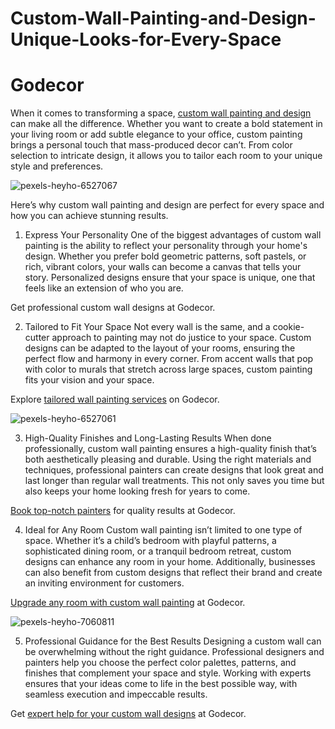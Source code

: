 # Custom-Wall-Painting-and-Design-Unique-Looks-for-Every-Space
# Godecor
When it comes to transforming a space, <a href="https://godecor.app/" target="_blank">custom wall painting and design</a> can make all the difference. Whether you want to create a bold statement in your living room or add subtle elegance to your office, custom painting brings a personal touch that mass-produced decor can’t. From color selection to intricate design, it allows you to tailor each room to your unique style and preferences.

![pexels-heyho-6527067](https://github.com/user-attachments/assets/f36ed900-e65e-45b8-b61e-fdce16936136)

Here’s why custom wall painting and design are perfect for every space and how you can achieve stunning results.

1. Express Your Personality
One of the biggest advantages of custom wall painting is the ability to reflect your personality through your home's design. Whether you prefer bold geometric patterns, soft pastels, or rich, vibrant colors, your walls can become a canvas that tells your story. Personalized designs ensure that your space is unique, one that feels like an extension of who you are.

Get professional custom wall designs at Godecor.

2. Tailored to Fit Your Space
Not every wall is the same, and a cookie-cutter approach to painting may not do justice to your space. Custom designs can be adapted to the layout of your rooms, ensuring the perfect flow and harmony in every corner. From accent walls that pop with color to murals that stretch across large spaces, custom painting fits your vision and your space.

Explore <a href="https://godecor.app/" target="_blank">tailored wall painting services</a> on Godecor.

![pexels-heyho-6527061](https://github.com/user-attachments/assets/29fe7c9c-9979-4ef9-b829-e7d69894d93a)

3. High-Quality Finishes and Long-Lasting Results
When done professionally, custom wall painting ensures a high-quality finish that’s both aesthetically pleasing and durable. Using the right materials and techniques, professional painters can create designs that look great and last longer than regular wall treatments. This not only saves you time but also keeps your home looking fresh for years to come.

<a href="https://godecor.app/" target="_blank">Book top-notch painters</a> for quality results at Godecor.

4. Ideal for Any Room
Custom wall painting isn’t limited to one type of space. Whether it’s a child’s bedroom with playful patterns, a sophisticated dining room, or a tranquil bedroom retreat, custom designs can enhance any room in your home. Additionally, businesses can also benefit from custom designs that reflect their brand and create an inviting environment for customers.

<a href="https://godecor.app/" target="_blank">Upgrade any room with custom wall painting</a> at Godecor.

![pexels-heyho-7060811](https://github.com/user-attachments/assets/21272fb5-082e-4bec-bf76-8a2e0e020551)

5. Professional Guidance for the Best Results
Designing a custom wall can be overwhelming without the right guidance. Professional designers and painters help you choose the perfect color palettes, patterns, and finishes that complement your space and style. Working with experts ensures that your ideas come to life in the best possible way, with seamless execution and impeccable results.

Get <a href="https://godecor.app/" target="_blank">expert help for your custom wall designs</a> at Godecor.

